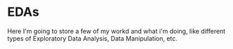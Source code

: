 # EDAs
Here I'm going to store a few of my workd and what i'm doing, like different types of Exploratory Data Analysis, Data Manipulation, etc.
